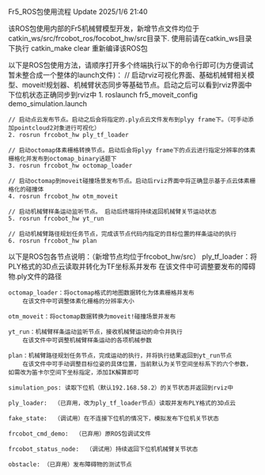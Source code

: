 Fr5_ROS包使用流程  Update 2025/1/6 21:40

该ROS包使用内部的Fr5机械臂模型开发，新增节点文件均位于catkin_ws/src/frcobot_ros/focobot_hw/src目录下.
使用前请在catkin_ws目录下执行 catkin_make clear 重新编译该ROS包

以下是ROS包使用方法，请顺序打开多个终端执行以下的命令行即可(为方便调试暂未整合成一个整体的launch文件)：
    // 启动rviz可视化界面、基础机械臂相关模型、moveit!规划器、机械臂状态同步等基础节点。启动之后可以看到rviz界面中下位机状态正确同步到rviz中
    1. roslaunch fr5_moveit_config demo_simulation.launch

    // 启动点云发布节点。启动之后会将指定的.ply点云文件发布到plyy frame下。（可手动添加pointcloud2对象进行可视化）
    2. rosrun frcobot_hw ply_tf_loader

    // 启动octomap体素栅格转换节点。启动后会将plyy frame下的点云进行指定分辨率的体素栅格化并发布到octomap_binary话题下
    3. rosrun frcobot_hw octomap_loader

    // 启动octomap到moveit碰撞场景发布节点。启动后rviz界面中将正确显示基于点云体素栅格化的碰撞体
    4. rosrun frcobot_hw otm_moveit

    // 启动机械臂样条运动监听节点。 启动后终端将持续返回机械臂关节运动状态
    5. rosrun frcobot_hw yt_run

    // 启动机械臂路径规划任务节点，完成该节点代码内指定的目标位置的样条运动的执行
    6. rosrun frcobot_hw plan


以下是ROS包各节点说明：（新增节点均位于frcobot_hw/src）
    ply_tf_loader：将PLY格式的3D点云读取并转化为TF坐标系并发布 
        在该文件中可调整要发布的障碍物.ply文件的路径

    octomap_loader：将octomap格式的地图数据转化为体素栅格并发布
        在该文件中可调整体素化栅格的分辨率大小

    otm_moveit：将octomap数据转换为moveit!碰撞场景并发布

    yt_run：机械臂样条运动监听节点，接收机械臂运动的命令并执行
        在该文件中可调整机械臂样条运动的各项机械参数

    plan：机械臂路径规划任务节点，完成运动的执行，并将执行结果返回到yt_run节点
        在该文件中可手动调整目标位姿的具体位置，当前默认为关节空间坐标系下的六个参数，如需改为笛卡尔空间下坐标指定，添加IK解算即可

    simulation_pos: 读取下位机（默认192.168.58.2）的关节状态并返回到rviz中

    ply_loader:  （已弃用，改为ply_tf_loader节点）读取并发布PLY格式的3D点云

    fake_state:  （调试用）在不连接下位机的情况下，模拟发布下位机关节状态

    frcobot_cmd_demo:  （已弃用）原ROS包调试文件

    frcobot_status_node:  （调试用）持续返回下位机机械臂关节状态

    obstacle: （已弃用）发布障碍物的测试节点



